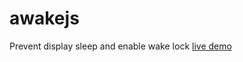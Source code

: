 # awakejs
Prevent display sleep and enable wake lock
<a href="https://hangsbreaker.github.io/awake/index.html">live demo</a>
